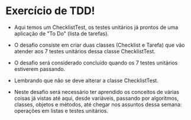 # Exercício de TDD!

- Aqui temos um ChecklistTest, os testes unitários já prontos de uma aplicação de "To Do" (lista de tarefas).

- O desafio consiste em criar duas classes (Checklist e Tarefa) que vão atender aos 7 testes unitários dessa classe ChecklistTest.

- O desafio será considerado concluído quando os 7 testes unitários estiverem passando.

- Lembrando que não se deve alterar a classe ChecklistTest.


- Neste desafio será necessário ter aprendido os conceitos de várias coisas já vistas até aqui, desde variáveis, passando por algoritmos, classes, objetos e métodos, até chegar nos assuntos dessa semana: operações em listas e testes unitários.

